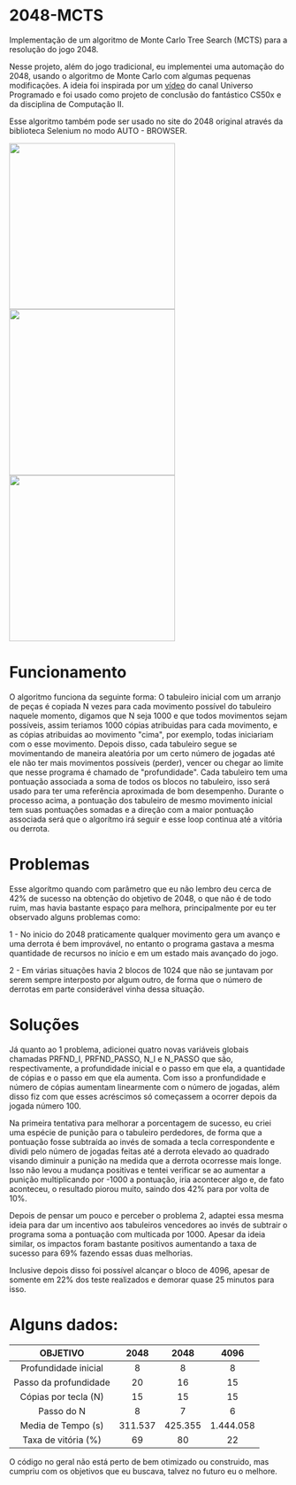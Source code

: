 # 2048-MCTS
Implementação de um algoritmo de Monte Carlo Tree Search (MCTS) para a resolução do jogo 2048.

Nesse projeto, além do jogo tradicional, eu implementei uma automação do 2048, usando o algoritmo de Monte Carlo com algumas pequenas modificações.
A ideia foi inspirada por um [vídeo](https://www.youtube.com/watch?v=BQ6a8Thjpsk) do canal Universo Programado e foi usado como projeto de conclusão do fantástico CS50x e da disciplina de Computação II.

Esse algoritmo também pode ser usado no site do 2048 original através da biblioteca Selenium no modo AUTO - BROWSER.

<img src="https://user-images.githubusercontent.com/76168138/121276344-e52c2780-c8a4-11eb-9d8b-7fc03aa27049.png" width="300" height="300"><img src=
"https://user-images.githubusercontent.com/76168138/121277216-836cbd00-c8a6-11eb-9bcf-c6a5587e4582.png" width="300" height="300"><img src="https://user-images.githubusercontent.com/76168138/121276402-faa15180-c8a4-11eb-9771-8ac7339f0e43.png" width="300" height="300">



# Funcionamento

O algoritmo funciona da seguinte forma:
 O tabuleiro inicial com um arranjo de peças é copiada N vezes para cada movimento possível do tabuleiro naquele momento, digamos que N seja 1000 e que todos movimentos sejam possíveis, assim teriamos 1000 cópias atribuidas para cada movimento, e as cópias atribuidas ao movimento "cima", por exemplo, todas iniciariam com o esse movimento. Depois disso, cada tabuleiro segue se movimentando de maneira aleatória por um certo número de jogadas até ele não ter mais movimentos possíveis (perder),  vencer ou chegar ao limite que nesse programa é chamado de "profundidade". 
Cada tabuleiro tem uma pontuação associada a soma de todos os blocos no tabuleiro, isso será usado para ter uma referência aproximada de bom desempenho.
Durante o processo acima, a pontuação dos tabuleiro de mesmo movimento inicial tem suas pontuações somadas e a direção com a maior pontuação associada será que o algorítmo irá seguir e esse loop continua até a vitória ou derrota.

# Problemas

Esse algorítmo quando com parâmetro que eu não lembro deu cerca de 42% de sucesso na obtenção do objetivo de 2048, o que não é de todo ruim, mas havia bastante espaço para melhora, principalmente por eu ter observado alguns problemas como: 

1 - No inicio do 2048 praticamente qualquer movimento gera um avanço e uma derrota é bem improvável, no entanto o programa gastava a mesma quantidade de recursos no início e em um estado mais avançado do jogo.

2 - Em várias situações havia 2 blocos de 1024 que não se juntavam por serem sempre interposto por algum outro, de forma que o número de derrotas em parte considerável vinha dessa situação.

# Soluções

Já quanto ao 1 problema, adicionei quatro novas variáveis globais chamadas PRFND_I, PRFND_PASSO, N_I e N_PASSO que são, respectivamente, a profundidade inicial e o passo em que ela, a quantidade de cópias e o passo em que ela aumenta. Com isso a pronfundidade e número de cópias aumentam linearmente com o número de jogadas, além disso fiz com que esses acréscimos só começassem a ocorrer depois da jogada número 100.

Na primeira tentativa para melhorar a porcentagem de sucesso, eu criei uma espécie de punição para o tabuleiro perdedores, de forma que a pontuação fosse subtraída ao invés de somada a tecla correspondente e dividi pelo número de jogadas feitas até a derrota elevado ao quadrado visando diminuir a punição na medida que a derrota ocorresse mais longe. Isso não levou a mudança positivas e tentei verificar se ao aumentar a punição multiplicando por -1000 a pontuação, iria acontecer algo e, de fato aconteceu, o resultado piorou muito, saindo dos 42% para por volta de 10%.

Depois de pensar um pouco e perceber o problema 2, adaptei essa mesma ideia para dar um incentivo aos tabuleiros vencedores ao invés de subtrair o programa soma a pontuação com multicada por 1000. Apesar da ideia similar, os impactos foram bastante positivos aumentando a taxa de sucesso para 69% fazendo essas duas melhorias.

Inclusive depois disso foi possível alcançar o bloco de 4096, apesar de somente em 22% dos teste realizados e demorar quase 25 minutos para isso.


# Alguns dados:
| OBJETIVO | 2048 | 2048 | 4096 |
|:-:|:-:|:-:|:-:|
| Profundidade inicial | 8 | 8 | 8 |
| Passo da profundidade | 20 | 16 | 15 |
| Cópias por tecla (N) | 15 | 15 | 15 |
| Passo do N | 8 | 7 | 6 |
| Media de Tempo (s) | 311.537 | 425.355 | 1.444.058 |
| Taxa de vitória (%) | 69 | 80 | 22 |


O código no geral não está perto de bem otimizado ou construido, mas cumpriu com os objetivos que eu buscava, talvez no futuro eu o melhore.
